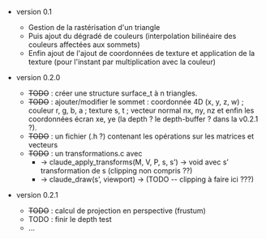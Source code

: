 * version 0.1
  - Gestion de la rastérisation d'un triangle
  - Puis ajout du dégradé de couleurs (interpolation bilinéaire des couleurs affectées aux sommets)
  - Enfin ajout de l'ajout de coordonnées de texture et application de la texture (pour l'instant par multiplication avec la couleur)


* version 0.2.0
  - ~~TODO~~ : créer une structure surface_t à n triangles.
  - ~~TODO~~ : ajouter/modifier le sommet : coordonnée 4D (x, y, z, w) ; couleur r, g, b, a ; texture s, t ; vecteur normal nx, ny, nz et enfin les coordonnées écran xe, ye (la depth ? le depth-buffer ? dans la v0.2.1 ?).
  - ~~TODO~~ : un fichier (.h ?) contenant les opérations sur les matrices et vecteurs
  - ~~TODO~~ : un transformations.c avec
    -	 -> claude_apply_transforms(M, V, P, s, s’) -> void avec s’ transformation de s (clipping non compris ??)
    -	 -> claude_draw(s’, viewport) -> (TODO -- clipping à faire ici ???)

* version 0.2.1
  - ~~TODO~~ : calcul de projection en perspective (frustum)
  - TODO : finir le depth test
  - ...